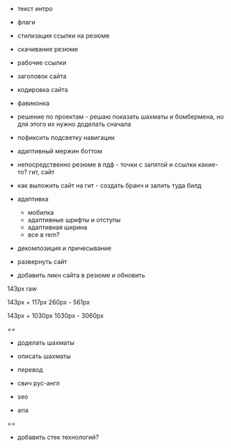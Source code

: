+ текст интро

+ флаги

+ стилизация ссылки на резюме

+ скачивание резюме

+ рабочие ссылки

+ заголовок сайта

+ кодировка сайта

+ фавиконка

+ решение по проектам - решаю показать шахматы и бомбермена, но для этого их нужно доделать сначала

+ пофиксить подсветку навигации

+ адаптивный мержин боттом

+ непосредственно резюме в пдф - точки с запятой и ссылки какие-то? гит, сайт

+ как выложить сайт на гит - создать бранч и залить туда билд

- адаптивка
    + мобилка
    + адаптивные шрифты и отступы
    + адаптивная ширина
    - все в rem?

- декомпозиция и причесывание

- развернуть сайт

- добавить ликн сайта в резюме и обновить

143px raw

143px + 117px
260px - 561px

143px + 1030px
1030px - 3060px

==



- доделать шахматы

- описать шахматы

- перевод

- свич рус-англ

- seo

- aria

==

- добавить стек технологий?


